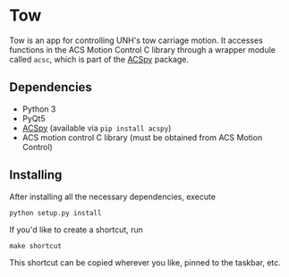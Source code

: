 # Tow

Tow is an app for controlling UNH's tow carriage motion. It accesses functions
in the ACS Motion Control C library through a wrapper module called `acsc`,
which is part of the [ACSpy](https://github.com/petebachant/ACSpy) package.

## Dependencies

  * Python 3
  * PyQt5
  * [ACSpy](https://github.com/petebachant/ACSpy) (available via `pip install acspy`)
  * ACS motion control C library (must be obtained from ACS Motion Control)

## Installing

After installing all the necessary dependencies, execute

    python setup.py install

If you'd like to create a shortcut, run

    make shortcut

This shortcut can be copied wherever you like, pinned to the taskbar, etc.
